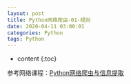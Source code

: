 ```yaml
---
layout: post
title: Python网络爬虫-01-规则
date: 2020-04-11 03:00:01
categories: Python
tags: Python
---
```

* content
{:toc}

参考网络课程：[Python网络爬虫与信息提取](https://www.icourse163.org/course/BIT-1001870001)

